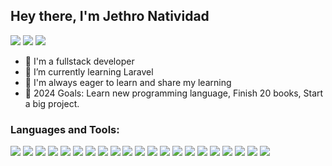 ## Hey there, I'm Jethro Natividad
<!-- [![](https://img.shields.io/badge/-@jethro-%231DA1F2?style=flat-square&logo=twitter&logoColor=ffffff)](https://twitter.com/xiaoluoboding) -->
[![](https://img.shields.io/badge/-@JethroNatividad-%23181717?style=flat-square&logo=github)](https://github.com/JethroNatividad)
[![](https://img.shields.io/badge/-@JethroNatividad-fff?style=flat-square&logo=stackoverflow)](https://stackoverflow.com/users/19807905/jethro)
[![](https://img.shields.io/badge/-@JethroNatividad-9cf?style=flat-square&logo=facebook)](https://www.facebook.com/bfasdfhsdfadfas/)
<!-- [![](https://img.shields.io/website?color=0ab9e6&style=flat-square&up_message=xlbd.me&url=https%3A%2F%2Fxlbd.me)](https://xlbd.me) -->

- 🔭 I'm a fullstack developer
- 🌱 I’m currently learning Laravel
- 👯 I'm always eager to learn and share my learning
- 🥅 2024 Goals: Learn new programming language, Finish 20 books, Start a big project.


### Languages and Tools:
![](https://img.shields.io/badge/Language-Javascript-informational?style=flat&logoColor=white&color=2bbc8a)
![](https://img.shields.io/badge/Language-Python-informational?style=flat&logoColor=white&color=2bbc8a)
![](https://img.shields.io/badge/Frontend-React.js-informational?style=flat&logoColor=white&color=2bbc8a)
![](https://img.shields.io/badge/Frontend-Next.js-informational?style=flat&logoColor=white&color=2bbc8a)
![](https://img.shields.io/badge/Backend-Next.js-informational?style=flat&logoColor=white&color=2bbc8a)
![](https://img.shields.io/badge/Backend-Express.js-informational?style=flat&logoColor=white&color=2bbc8a)
![](https://img.shields.io/badge/Database-Mongodb-informational?style=flat&logoColor=white&color=2bbc8a)
![](https://img.shields.io/badge/Database-Postgresql-informational?style=flat&logoColor=white&color=2bbc8a)
![](https://img.shields.io/badge/Database-Firestore-informational?style=flat&logoColor=white&color=2bbc8a)
![](https://img.shields.io/badge/Tool-Tailwindcss-informational?style=flat&logoColor=white&color=2bbc8a)
![](https://img.shields.io/badge/Tools-NextAuth-informational?style=flat&logoColor=white&color=2bbc8a)
![](https://img.shields.io/badge/Tools-ReduxToolkit-informational?style=flat&logoColor=white&color=2bbc8a)
![](https://img.shields.io/badge/Tools-Prisma-informational?style=flat&logoColor=white&color=2bbc8a)
![](https://img.shields.io/badge/Tools-FirebaseAuth-informational?style=flat&logoColor=white&color=2bbc8a)
![](https://img.shields.io/badge/Tools-Docker-informational?style=flat&logoColor=white&color=2bbc8a)
![](https://img.shields.io/badge/Tools-Git-informational?style=flat&logoColor=white&color=2bbc8a)
![](https://img.shields.io/badge/Tools-Github-informational?style=flat&logoColor=white&color=2bbc8a)
![](https://img.shields.io/badge/Editor-Visual_Studio_Code-informational?style=flat&logoColor=white&color=2bbc8a)
![](https://img.shields.io/badge/OS-Linux-informational?style=flat&logoColor=white&color=2bbc8a)
![](https://img.shields.io/badge/OS-Windows-informational?style=flat&logoColor=white&color=2bbc8a)
![](https://img.shields.io/badge/Cloud-GCP-informational?style=flat&logoColor=white&color=2bbc8a)

